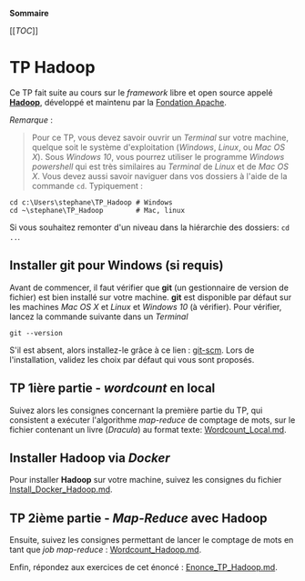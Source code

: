 **Sommaire**

[[_TOC_]]

# TP Hadoop

Ce TP fait suite au cours sur le _framework_ libre et open source appelé [__Hadoop__](https://Hadoop.apache.org), développé et maintenu par la [Fondation Apache](https://www.apache.org).

*Remarque* :
> Pour ce TP, vous devez savoir ouvrir un _Terminal_ sur votre machine, quelque soit le système d'exploitation (_Windows_, _Linux_, ou _Mac OS X_). Sous _Windows 10_, vous pourrez utiliser le programme _Windows powershell_ qui est très similaires au _Terminal_ de _Linux_ et de _Mac OS X_. 
Vous devez aussi savoir naviguer dans vos dossiers à l'aide de la commande ```cd```. Typiquement :
```shell
cd c:\Users\stephane\TP_Hadoop # Windows
cd ~\stephane\TP_Hadoop        # Mac, linux
```
Si vous souhaitez remonter d'un niveau dans la hiérarchie des dossiers: ```cd ..```.


## Installer **git** pour Windows (si requis)

Avant de commencer, il faut vérifier que **git** (un gestionnaire de version de fichier) est bien installé sur votre machine. **git** est disponible par défaut sur les machines *Mac OS X* et *Linux* et *Windows 10* (à vérifier). Pour vérifier, lancez la commande suivante dans un _Terminal_
```shell
git --version
```
S'il est absent, alors installez-le grâce à ce lien : [git-scm](https://git-scm.com/download/win). Lors de l'installation, validez les choix par défaut qui vous sont proposés.


## TP 1ière partie - _wordcount_ en local

Suivez alors les consignes concernant la première partie du TP, qui consistent a exécuter l'algorithme _map-reduce_ de comptage de mots, sur le fichier contenant un livre (_Dracula_) au format texte: [Wordcount_Local.md](./Wordcount_Local.md).

## Installer **Hadoop** via *Docker*

Pour installer **Hadoop** sur votre machine, suivez les consignes du fichier [Install_Docker_Hadoop.md](./Install_Docker_Hadoop.md).

## TP 2ième partie - _Map-Reduce_ avec Hadoop

Ensuite, suivez les consignes permettant de lancer le comptage de mots en tant que _job map-reduce_ : [Wordcount_Hadoop.md](./Wordcount_Hadoop.md).

Enfin, répondez aux exercices de cet énoncé : [Enonce_TP_Hadoop.md](./Enonce_TP_Hadoop.md).

